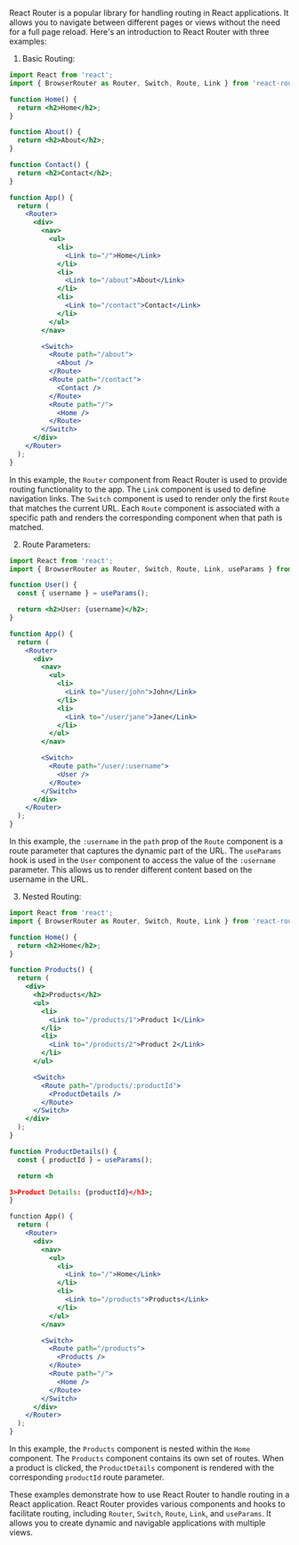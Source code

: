 
React Router is a popular library for handling routing in React applications. It allows you to navigate between different pages or views without the need for a full page reload. Here's an introduction to React Router with three examples:

1. Basic Routing:

```jsx
import React from 'react';
import { BrowserRouter as Router, Switch, Route, Link } from 'react-router-dom';

function Home() {
  return <h2>Home</h2>;
}

function About() {
  return <h2>About</h2>;
}

function Contact() {
  return <h2>Contact</h2>;
}

function App() {
  return (
    <Router>
      <div>
        <nav>
          <ul>
            <li>
              <Link to="/">Home</Link>
            </li>
            <li>
              <Link to="/about">About</Link>
            </li>
            <li>
              <Link to="/contact">Contact</Link>
            </li>
          </ul>
        </nav>

        <Switch>
          <Route path="/about">
            <About />
          </Route>
          <Route path="/contact">
            <Contact />
          </Route>
          <Route path="/">
            <Home />
          </Route>
        </Switch>
      </div>
    </Router>
  );
}
```

In this example, the `Router` component from React Router is used to provide routing functionality to the app. The `Link` component is used to define navigation links. The `Switch` component is used to render only the first `Route` that matches the current URL. Each `Route` component is associated with a specific path and renders the corresponding component when that path is matched.

2. Route Parameters:

```jsx
import React from 'react';
import { BrowserRouter as Router, Switch, Route, Link, useParams } from 'react-router-dom';

function User() {
  const { username } = useParams();

  return <h2>User: {username}</h2>;
}

function App() {
  return (
    <Router>
      <div>
        <nav>
          <ul>
            <li>
              <Link to="/user/john">John</Link>
            </li>
            <li>
              <Link to="/user/jane">Jane</Link>
            </li>
          </ul>
        </nav>

        <Switch>
          <Route path="/user/:username">
            <User />
          </Route>
        </Switch>
      </div>
    </Router>
  );
}
```

In this example, the `:username` in the `path` prop of the `Route` component is a route parameter that captures the dynamic part of the URL. The `useParams` hook is used in the `User` component to access the value of the `:username` parameter. This allows us to render different content based on the username in the URL.

3. Nested Routing:

```jsx
import React from 'react';
import { BrowserRouter as Router, Switch, Route, Link } from 'react-router-dom';

function Home() {
  return <h2>Home</h2>;
}

function Products() {
  return (
    <div>
      <h2>Products</h2>
      <ul>
        <li>
          <Link to="/products/1">Product 1</Link>
        </li>
        <li>
          <Link to="/products/2">Product 2</Link>
        </li>
      </ul>

      <Switch>
        <Route path="/products/:productId">
          <ProductDetails />
        </Route>
      </Switch>
    </div>
  );
}

function ProductDetails() {
  const { productId } = useParams();

  return <h

3>Product Details: {productId}</h3>;
}

function App() {
  return (
    <Router>
      <div>
        <nav>
          <ul>
            <li>
              <Link to="/">Home</Link>
            </li>
            <li>
              <Link to="/products">Products</Link>
            </li>
          </ul>
        </nav>

        <Switch>
          <Route path="/products">
            <Products />
          </Route>
          <Route path="/">
            <Home />
          </Route>
        </Switch>
      </div>
    </Router>
  );
}
```

In this example, the `Products` component is nested within the `Home` component. The `Products` component contains its own set of routes. When a product is clicked, the `ProductDetails` component is rendered with the corresponding `productId` route parameter.

These examples demonstrate how to use React Router to handle routing in a React application. React Router provides various components and hooks to facilitate routing, including `Router`, `Switch`, `Route`, `Link`, and `useParams`. It allows you to create dynamic and navigable applications with multiple views.